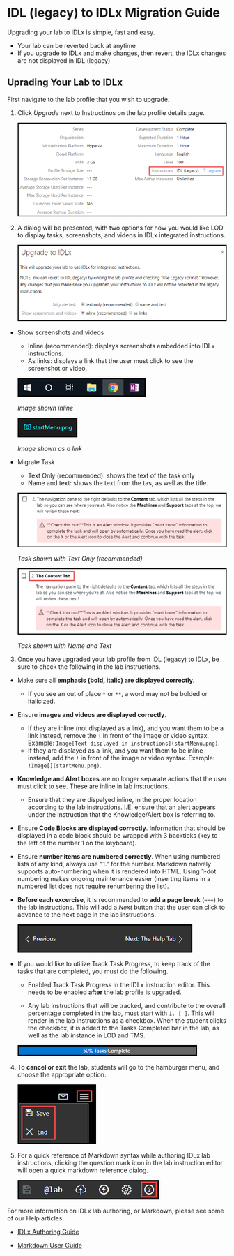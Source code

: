 # IDL (legacy) to IDLx Migration Guide

Upgrading your lab to IDLx is simple, fast and easy. 

- Your lab can be reverted back at anytime
- If you upgrade to IDLx and make changes, then revert, the IDLx changes are not displayed in IDL (legacy)

## Uprading Your Lab to IDLx

First navigate to the lab profile that you wish to upgrade. 

1. Click _Upgrade_ next to Instructinos on the lab profile details page. 

    ![](images/upgrade-button.png)

1. A dialog will be presented, with two options for how you would like LOD to display tasks, screenshots, and videos in IDLx integrated instructions. 

    ![](images/upgrade-dialog.png)


- Show screenshots and videos
    - Inline (recommended): displays screenshots embedded into IDLx instructions.
    - As links: displays a link that the user must click to see the screenshot or video.

    ![](images/start-menu.png)

    _Image shown inline_

    ![](images/displayed-as-link.png)

    _Image shown as a link_

- Migrate Task 
    - Text Only (recommended): shows the text of the task only
    - Name and text: shows the text from the tas, as well as the title.

    ![](images/tasks-without-name.png)

    _Task shown with Text Only (recommended)_

    ![](images/tasks-with-name.png)

    _Task shown with Name and Text_

3. Once you have upgraded your lab profile from IDL (legacy) to IDLx, be sure to check the following in the lab instructions. 

- Make sure all **emphasis (bold, italic) are displayed correctly**. 
    - If you see an out of place ```*``` or ```**```, a word may not be bolded or italicized. 

- Ensure **images and videos are displayed correctly**. 
    - If they are inline (not displayed as a link), and you want them to be a link instead, remove the ```!``` in front of the image or video syntax. Example: ```Image[Text displayed in instructions](startMenu.png)```.
    - If they are displayed as a link, and you want them to be inline instead, add the ```!``` in front of the image or video syntax. Example: ```!Image[](startMenu.png)```.

- **Knowledge and Alert boxes** are no longer separate actions that the user must click to see. These are inline in lab instructions. 
    - Ensure that they are dispalyed inline, in the proper location according to the lab instructions. I.E. ensure that an alert appears under the instruction that the Knowledge/Alert box is referring to. 

- Ensure **Code Blocks are displayed correctly**. Information that should be displayed in a code block should be wrapped with 3 backticks (key to the left of the number 1 on the keyboard).

- Ensure **number items are numbered correctly**. When using numbered lists of any kind, always use "1." for the number. Markdown natively supports auto-numbering when it is rendered into HTML. Using 1-dot numbering makes ongoing maintenance easier (inserting items in a numbered list does not require renumbering the list).

- **Before each excercise**, it is recommended to **add a page break** (```===```) to the lab instructions. This will add a _Next_ button that the user can click to advance to the next page in the lab instructions. 

    ![](images/next-and-previous-buttons.png)

- If you would like to utilize Track Task Progress, to keep track of the tasks that are completed, you must do the following. 

    - Enabled Track Task Progress in the IDLx instruction editor. This needs to be enabled **after** the lab profile is upgraded. 

    - Any lab instructions that will be tracked, and contribute to the overall percentage completed in the lab, must start with ```1. [ ]```. This will render in the lab instructions as a checkbox. When the student clicks the checkbox, it is added to the Tasks Completed bar in the lab, as well as the lab instance in LOD and TMS. 

    ![](images/tasks-complete.png)

4. To **cancel or exit** the lab, students will go to the hamburger menu, and choose the appropriate option. 

    ![](images/end-lab-button.png)

5. For a quick reference of Markdown syntax while authoring IDLx lab instructions, clicking the question mark icon in the lab instruction editor will open a quick markdown reference dialog. 

    ![](images/markdown-quick-reference-button.png)

For more information on IDLx lab authoring, or Markdown, please see some of our Help articles. 

- [IDLx Authoring Guide](https://docs.learnondemandsystems.com/guides/idl2/idlv2-authoring-guide-and-best-practice.md)

- [Markdown User Guide](https://docs.learnondemandsystems.com/guides/idl2/markdown-user-guide.md)
